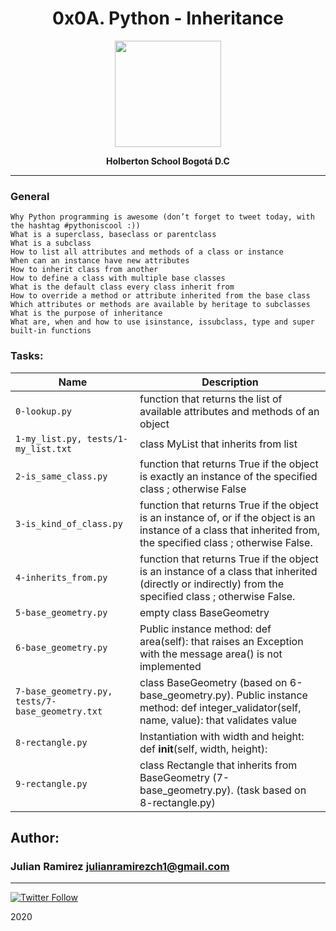 
<H1 align="center"> 0x0A. Python - Inheritance </H1>

<p align="center">
   <a href="https://www.holbertonschool.com/co"><img src="https://user-images.strikinglycdn.com/res/hrscywv4p/image/upload/c_limit,fl_lossy,h_1440,w_720,f_auto,q_auto/79001/368330_619080.png" width="170" height="170"/></a>

<p align="center"> 
   <b>Holberton School Bogotá D.C</b>
                
----
<H3> General </H3>
   
    Why Python programming is awesome (don’t forget to tweet today, with the hashtag #pythoniscool :))
    What is a superclass, baseclass or parentclass
    What is a subclass
    How to list all attributes and methods of a class or instance
    When can an instance have new attributes
    How to inherit class from another
    How to define a class with multiple base classes
    What is the default class every class inherit from
    How to override a method or attribute inherited from the base class
    Which attributes or methods are available by heritage to subclasses
    What is the purpose of inheritance
    What are, when and how to use isinstance, issubclass, type and super built-in functions



### Tasks:

| Name | Description                    |
| ------------- | ------------------------------ |
| `0-lookup.py`      |  function that returns the list of available attributes and methods of an object       |
| `1-my_list.py, tests/1-my_list.txt`   |class MyList that inherits from list    |
| `2-is_same_class.py`      | function that returns True if the object is exactly an instance of the specified class ; otherwise False      |
| `3-is_kind_of_class.py`      | function that returns True if the object is an instance of, or if the object is an instance of a class that inherited from, the specified class ; otherwise False.      |
| `4-inherits_from.py`      |function that returns True if the object is an instance of a class that inherited (directly or indirectly) from the specified class ; otherwise False.       |
| `5-base_geometry.py`      |  empty class BaseGeometry       |
| `6-base_geometry.py`      | Public instance method: def area(self): that raises an Exception with the message area() is not implemented        |
| `7-base_geometry.py, tests/7-base_geometry.txt`      | class BaseGeometry (based on 6-base_geometry.py). Public instance method: def integer_validator(self, name, value): that validates value|
| `8-rectangle.py`      | Instantiation with width and height: def __init__(self, width, height):        |
| `9-rectangle.py`      | class Rectangle that inherits from BaseGeometry (7-base_geometry.py). (task based on 8-rectangle.py)      |

## Author: 
### Julian Ramirez <julianramirezch1@gmail.com>
----
[![Twitter Follow](https://img.shields.io/twitter/follow/JulianR_30.svg?style=social&label=Follow)](https://twitter.com/JulianR_30)

2020